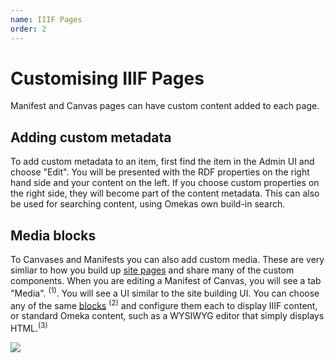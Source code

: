 ```yaml
---
name: IIIF Pages
order: 2
---
```


# Customising IIIF Pages

Manifest and Canvas pages can have custom content added to each page.


## Adding custom metadata

To add custom metadata to an item, first find the item in the Admin UI and choose "Edit". You will be presented with the RDF properties on the right hand side and your content on the left. If you choose custom properties on the right side, they will become part of the content metadata. This can also be used for searching content, using Omekas own build-in search.

## Media blocks

To Canvases and Manifests you can also add custom media. These are very simliar to how you build up [site pages](/customising-pages/site-pages) and share many of the custom components. When you are editing a Manifest of Canvas, you will see a tab "Media". <sup>(1)</sup>. You will see a UI similar to the site building UI. You can choose any of the same [blocks](/customising-pages/reference) <sup>(2)</sup> and configure them each to display IIIF content, or standard Omeka content, such as a WYSIWYG editor that simply displays HTML.<sup>(3)</sup>

<img src="/img/iiif-pages.png" />
